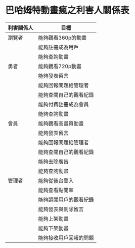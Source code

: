 # 巴哈姆特動畫瘋之利害人關係表
|  利害關係人   | 目標  |
|----|----|
|瀏覽者|能夠觀看360p的動畫|
|      |能夠註冊成為用戶|
|      |能夠查詢動畫|
|勇者|能夠觀看720p動畫|
|      |能夠發表留言|
|      |能夠回報問題給管理者|
|      |能夠查閱自己的觀看紀錄|
|      |能夠付費註冊成為會員|
|      |能夠查詢動畫|
|會員|能夠觀看高畫質動畫|
|      |能夠發表留言|
|      |能夠回報問題給管理者|
|      |能夠查閱自己的觀看紀錄|
|      |能夠去除廣告|
|      |能夠查詢動畫|
|管理者|能夠從後台登入|
|      |能夠查看點閱率|
|      |能夠調閱用戶的觀看紀錄|
|      |能夠發表與刪除留言|
|      |能夠上架動畫|
|      |能夠下架動畫|
|      |能夠接收用戶回報的問題|

